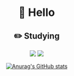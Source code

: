 

<div align=center>
  
  
  # 👋 Hello 
  
  
  ## ✏️ Studying
  
  <img src="https://img.shields.io/badge/TypeScript-3178C6?style=flat&logo=TypeScript&logoColor=white"/>
  <img src="https://img.shields.io/badge/React-61DAFB?style=flat&logo=React&logoColor=white"/>
  
  
  
  
  [![Anurag's GitHub stats](https://github-readme-stats.vercel.app/api?username=kylee5036)](https://github.com/kylee5036/github-readme-stats)
</div>




<!--
**kyLee5036/kyLee5036** is a ✨ _special_ ✨ repository because its `README.md` (this file) appears on your GitHub profile.

Here are some ideas to get you started:

- 🔭 I’m currently working on ...
- 🌱 I’m currently learning ...
- 👯 I’m looking to collaborate on ...
- 🤔 I’m looking for help with ...
- 💬 Ask me about ...
- 📫 How to reach me: ...
- 😄 Pronouns: ...
- ⚡ Fun fact: ...
-->

